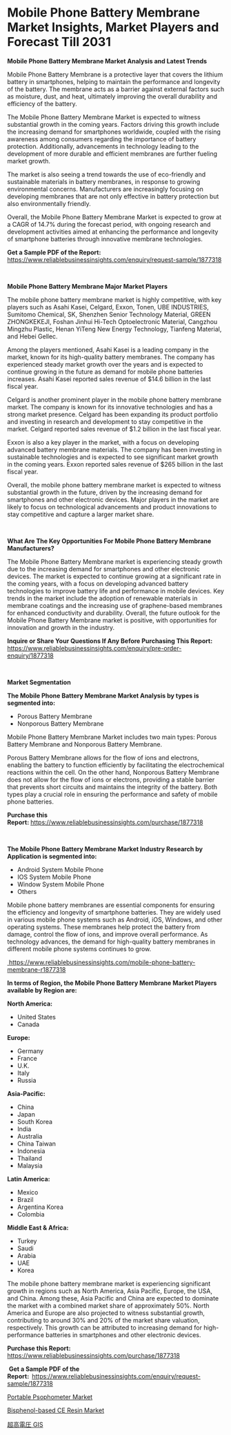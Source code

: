 <p><h1>Mobile Phone Battery Membrane Market Insights, Market Players and Forecast Till 2031</h1></p><p><strong>Mobile Phone Battery Membrane Market Analysis and Latest Trends</strong></p>
<p><p>Mobile Phone Battery Membrane is a protective layer that covers the lithium battery in smartphones, helping to maintain the performance and longevity of the battery. The membrane acts as a barrier against external factors such as moisture, dust, and heat, ultimately improving the overall durability and efficiency of the battery.</p><p>The Mobile Phone Battery Membrane Market is expected to witness substantial growth in the coming years. Factors driving this growth include the increasing demand for smartphones worldwide, coupled with the rising awareness among consumers regarding the importance of battery protection. Additionally, advancements in technology leading to the development of more durable and efficient membranes are further fueling market growth.</p><p>The market is also seeing a trend towards the use of eco-friendly and sustainable materials in battery membranes, in response to growing environmental concerns. Manufacturers are increasingly focusing on developing membranes that are not only effective in battery protection but also environmentally friendly.</p><p>Overall, the Mobile Phone Battery Membrane Market is expected to grow at a CAGR of 14.7% during the forecast period, with ongoing research and development activities aimed at enhancing the performance and longevity of smartphone batteries through innovative membrane technologies.</p></p>
<p><strong>Get a Sample PDF of the Report:&nbsp;</strong> <a href="https://www.reliablebusinessinsights.com/enquiry/request-sample/1877318">https://www.reliablebusinessinsights.com/enquiry/request-sample/1877318</a></p>
<p>&nbsp;</p>
<p><strong>Mobile Phone Battery Membrane Major Market Players</strong></p>
<p><p>The mobile phone battery membrane market is highly competitive, with key players such as Asahi Kasei, Celgard, Exxon, Tonen, UBE INDUSTRIES, Sumitomo Chemical, SK, Shenzhen Senior Technology Material, GREEN ZHONGKEKEJI, Foshan Jinhui Hi-Tech Optoelectronic Material, Cangzhou Mingzhu Plastic, Henan YiTeng New Energy Technology, Tianfeng Material, and Hebei Gellec.</p><p>Among the players mentioned, Asahi Kasei is a leading company in the market, known for its high-quality battery membranes. The company has experienced steady market growth over the years and is expected to continue growing in the future as demand for mobile phone batteries increases. Asahi Kasei reported sales revenue of $14.6 billion in the last fiscal year.</p><p>Celgard is another prominent player in the mobile phone battery membrane market. The company is known for its innovative technologies and has a strong market presence. Celgard has been expanding its product portfolio and investing in research and development to stay competitive in the market. Celgard reported sales revenue of $1.2 billion in the last fiscal year.</p><p>Exxon is also a key player in the market, with a focus on developing advanced battery membrane materials. The company has been investing in sustainable technologies and is expected to see significant market growth in the coming years. Exxon reported sales revenue of $265 billion in the last fiscal year.</p><p>Overall, the mobile phone battery membrane market is expected to witness substantial growth in the future, driven by the increasing demand for smartphones and other electronic devices. Major players in the market are likely to focus on technological advancements and product innovations to stay competitive and capture a larger market share.</p></p>
<p>&nbsp;</p>
<p><strong>What Are The Key Opportunities For Mobile Phone Battery Membrane Manufacturers?</strong></p>
<p><p>The Mobile Phone Battery Membrane market is experiencing steady growth due to the increasing demand for smartphones and other electronic devices. The market is expected to continue growing at a significant rate in the coming years, with a focus on developing advanced battery technologies to improve battery life and performance in mobile devices. Key trends in the market include the adoption of renewable materials in membrane coatings and the increasing use of graphene-based membranes for enhanced conductivity and durability. Overall, the future outlook for the Mobile Phone Battery Membrane market is positive, with opportunities for innovation and growth in the industry.</p></p>
<p><strong>Inquire or Share Your Questions If Any Before Purchasing This Report:</strong> <a href="https://www.reliablebusinessinsights.com/enquiry/pre-order-enquiry/1877318">https://www.reliablebusinessinsights.com/enquiry/pre-order-enquiry/1877318</a></p>
<p>&nbsp;</p>
<p><strong>Market Segmentation</strong></p>
<p><strong>The Mobile Phone Battery Membrane Market Analysis by types is segmented into:</strong></p>
<p><ul><li>Porous Battery Membrane</li><li>Nonporous Battery Membrane</li></ul></p>
<p><p>Mobile Phone Battery Membrane Market includes two main types: Porous Battery Membrane and Nonporous Battery Membrane. </p><p>Porous Battery Membrane allows for the flow of ions and electrons, enabling the battery to function efficiently by facilitating the electrochemical reactions within the cell. On the other hand, Nonporous Battery Membrane does not allow for the flow of ions or electrons, providing a stable barrier that prevents short circuits and maintains the integrity of the battery. Both types play a crucial role in ensuring the performance and safety of mobile phone batteries.</p></p>
<p><strong>Purchase this Report:&nbsp;</strong><a href="https://www.reliablebusinessinsights.com/purchase/1877318">https://www.reliablebusinessinsights.com/purchase/1877318</a></p>
<p>&nbsp;</p>
<p><strong>The Mobile Phone Battery Membrane Market Industry Research by Application is segmented into:</strong></p>
<p><ul><li>Android System Mobile Phone</li><li>IOS System Mobile Phone</li><li>Window System Mobile Phone</li><li>Others</li></ul></p>
<p><p>Mobile phone battery membranes are essential components for ensuring the efficiency and longevity of smartphone batteries. They are widely used in various mobile phone systems such as Android, iOS, Windows, and other operating systems. These membranes help protect the battery from damage, control the flow of ions, and improve overall performance. As technology advances, the demand for high-quality battery membranes in different mobile phone systems continues to grow.</p></p>
<p><a href="https://www.reliablebusinessinsights.com/mobile-phone-battery-membrane-r1877318">&nbsp;https://www.reliablebusinessinsights.com/mobile-phone-battery-membrane-r1877318</a></p>
<p><strong>In terms of Region, the Mobile Phone Battery Membrane Market Players available by Region are:</strong></p>
<p>
    <p> <strong> North America: </strong>
        <ul>
            <li>United States</li>
            <li>Canada</li>
        </ul>
        </p> 
    <p> <strong> Europe: </strong>
        <ul>
            <li>Germany</li>
            <li>France</li>
            <li>U.K.</li>
            <li>Italy</li>
            <li>Russia</li>
        </ul>
        </p> 
    <p> <strong> Asia-Pacific: </strong>
        <ul>
            <li>China</li>
            <li>Japan</li>
            <li>South Korea</li>
            <li>India</li>
            <li>Australia</li>
            <li>China Taiwan</li>
            <li>Indonesia</li>
            <li>Thailand</li>
            <li>Malaysia</li>
        </ul>
        </p> 
    <p> <strong> Latin America: </strong>
        <ul>
            <li>Mexico</li>
            <li>Brazil</li>
            <li>Argentina Korea</li>
            <li>Colombia</li>
        </ul>
        </p> 
    <p> <strong> Middle East & Africa: </strong>
        <ul>
            <li>Turkey</li>
            <li>Saudi</li>
            <li>Arabia</li>
            <li>UAE</li>
            <li>Korea</li>
        </ul>
    </p>
    </p>
<p><p>The mobile phone battery membrane market is experiencing significant growth in regions such as North America, Asia Pacific, Europe, the USA, and China. Among these, Asia Pacific and China are expected to dominate the market with a combined market share of approximately 50%. North America and Europe are also projected to witness substantial growth, contributing to around 30% and 20% of the market share valuation, respectively. This growth can be attributed to increasing demand for high-performance batteries in smartphones and other electronic devices.</p></p>
<p><strong>Purchase this Report: </strong><a href="https://www.reliablebusinessinsights.com/purchase/1877318">https://www.reliablebusinessinsights.com/purchase/1877318</a></p>
<p>&nbsp;<strong>Get a Sample PDF of the Report:&nbsp;&nbsp;</strong><a href="https://www.reliablebusinessinsights.com/enquiry/request-sample/1877318">https://www.reliablebusinessinsights.com/enquiry/request-sample/1877318</a></p>
<p><strong></strong></p>
<p><p><a href="https://view.publitas.com/reportprime-1/portable-psophometer-market-size-share-analysis-growth-trends-forecast-2024-2031/">Portable Psophometer Market</a></p><p><a href="https://github.com/rslnowrouzi/Market-Research-Report-List-1/blob/main/bisphenol-based-ce-resin-market.md">Bisphenol-based CE Resin Market</a></p><p><a href="https://github.com/BrionnaBoyle/Market-Research-Report-List-1/blob/main/7177831138714.md">超高電圧 GIS</a></p></p>